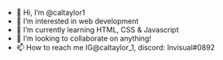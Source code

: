 - 👋 Hi, I’m @caltaylor1
- 👀 I’m interested in web development
- 🌱 I’m currently learning HTML, CSS & Javascript
- 💞️ I’m looking to collaborate on anything!
- 📫 How to reach me IG@caltaylor_1, discord: Invisual#0892

<!---
caltaylor1/caltaylor1 is a ✨ special ✨ repository because its `README.md` (this file) appears on your GitHub profile.
You can click the Preview link to take a look at your changes.
--->
